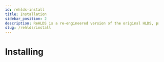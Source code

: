 ```yaml
---
id: rehlds-install
title: Installation
sidebar_position: 2
description: ReHLDS is a re-engineered version of the original HLDS, providing enhanced security, performance, and modding capabilities for games like Half-Life and Counter-Strike 1.6.
slug: /rehlds/install
---
```


<head>
  <title>ReHLDS: Installing | ReHLDS</title>
</head>

# Installing
